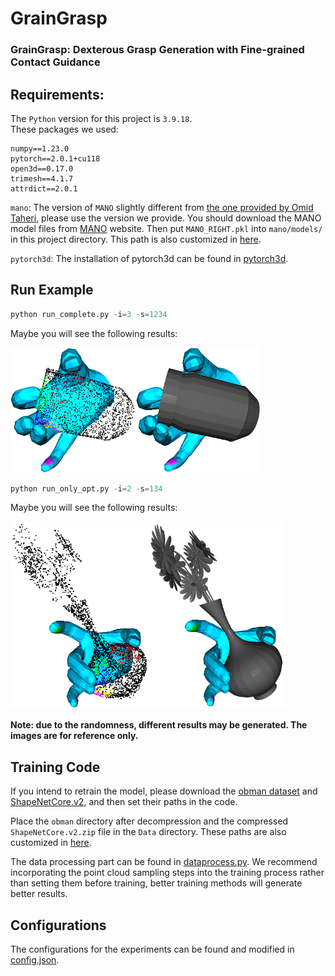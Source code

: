 # GrainGrasp
### GrainGrasp: Dexterous Grasp Generation with Fine-grained Contact Guidance

## Requirements:
The ```Python``` version for this project is ```3.9.18```.  
These packages we used:
```
numpy==1.23.0
pytorch==2.0.1+cu118
open3d==0.17.0
trimesh==4.1.7
attrdict==2.0.1
```

```mano```:  The version of ```MANO``` slightly different from [the one provided by Omid Taheri](https://github.com/otaheri/MANO), please use the version we provide. You should download the MANO model files from [MANO](http://mano.is.tue.mpg.de/) website. Then put ```MANO_RIGHT.pkl``` into ```mano/models/``` in this project directory. This path is also customized in [here](config.json#L6).

```pytorch3d```: The installation of pytorch3d can be found in [pytorch3d](https://github.com/facebookresearch/pytorch3d).

## Run Example
```Python
python run_complete.py -i=3 -s=1234
```
Maybe you will see the following results:

<img src=".imgs/complete_3_pc.png" alt="complete" width="200" height="200"/><img src=".imgs/complete_3_mesh.png" alt="complete" width="200" height="200"/>


```Python
python run_only_opt.py -i=2 -s=134
```
Maybe you will see the following results:

<img src=".imgs/only_2_mesh.png" alt="complete" width="220" height="300"/><img src=".imgs/only_2_pc.png" alt="complete" width="220" height="300"/>

**Note: due to the randomness, different results may be generated. The images are for reference only.**


## Training Code
If you intend to retrain the model, please download the [obman dataset](https://www.di.ens.fr/willow/research/obman/data/) and [ShapeNetCore.v2](https://shapenet.org/), and then set their paths in the code.

Place the ```obman``` directory after decompression and the compressed
```ShapeNetCore.v2.zip``` file in the ```Data``` directory. These paths are also customized in [here](config.json#L26-L27).

The data processing part can be found in [dataprocess.py](dataprocess.py). We recommend incorporating the point cloud sampling steps into the training process rather than setting them before training, better training methods will generate better results.

## Configurations
The configurations for the experiments can be found and modified in [config.json](config.json).





